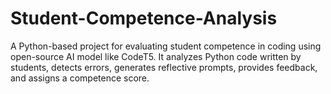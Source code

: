 # Student-Competence-Analysis
A Python-based project for evaluating student competence in coding using open-source AI model like CodeT5. It analyzes Python code written by students, detects errors, generates reflective prompts, provides feedback, and assigns a competence score.
